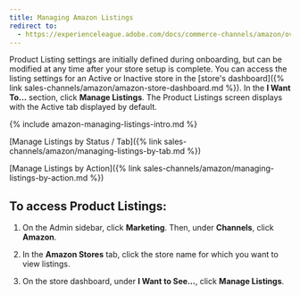 ```yaml
---
title: Managing Amazon Listings
redirect to:
  - https://experienceleague.adobe.com/docs/commerce-channels/amazon/overview.html
---
```



Product Listing settings are initially defined during onboarding, but can be modified at any time after your store setup is complete. You can access the listing settings for an Active or Inactive store in the [store's dashboard]({% link sales-channels/amazon/amazon-store-dashboard.md %}). In the **I Want To...** section, click **Manage Listings**. The Product Listings screen displays with the Active tab displayed by default.

{% include amazon-managing-listings-intro.md %}

[Manage Listings by Status / Tab]({% link sales-channels/amazon/managing-listings-by-tab.md %})

[Manage Listings by Action]({% link sales-channels/amazon/managing-listings-by-action.md %})

## To access Product Listings:

1. On the Admin sidebar, click **Marketing**. Then, under **Channels**, click **Amazon**.

1. In the **Amazon Stores** tab, click the store name for which you want to view listings.

1. On the store dashboard, under **I Want to See...**, click **Manage Listings**.
